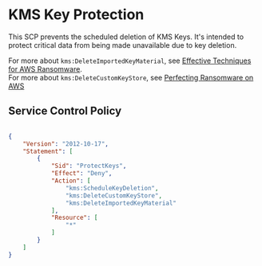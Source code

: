 # KMS Key Protection

This SCP prevents the scheduled deletion of KMS Keys. It's intended to protect critical data from being made unavailable due to key deletion.

For more about `kms:DeleteImportedKeyMaterial`, see [Effective Techniques for AWS Ransomware](https://www.chrisfarris.com/post/effective-aws-ransomware/).\
For more about `kms:DeleteCustomKeyStore`, see [Perfecting Ransomware on AWS](https://medium.com/@harsh8v/redefining-ransomware-attacks-on-aws-using-aws-kms-xks-dea668633802)

## Service Control Policy
```json

{
    "Version": "2012-10-17",
    "Statement": [
        {
            "Sid": "ProtectKeys",
            "Effect": "Deny",
            "Action": [
                "kms:ScheduleKeyDeletion",
                "kms:DeleteCustomKeyStore",
                "kms:DeleteImportedKeyMaterial"
            ],
            "Resource": [
                "*"
            ]
        }
    ]
}
```